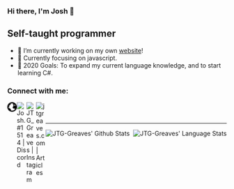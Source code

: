 ### Hi there, I'm Josh 👋

## Self-taught programmer 
- 🔭 I’m currently working on my own [website][website]!
- 🌱 Currently focusing on javascript.
- 🥅 2020 Goals: To expand my current language knowledge, and to start learning C#.

### Connect with me:

[<img align="left" alt="jtgreaves.com" width="22px" src="https://raw.githubusercontent.com/iconic/open-iconic/master/svg/globe.svg" />][website]
[<img align="left" alt="Josh.#1514 | Discord" width="22px" src="https://cdn.jsdelivr.net/npm/simple-icons@v3/icons/discord.svg" />][discord]
[<img align="left" alt="JTG_Greaves | Instagram" width="22px" src="https://cdn.jsdelivr.net/npm/simple-icons@v3/icons/instagram.svg" />][instagram]
[<img align="left" alt="jtgreaves.com | Articles" width="22px" src="https://img.icons8.com/android/24/000000/pencil.png" />][articles]
<br />
<br />

---

<img align="left" alt="JTG-Greaves' Github Stats" src="https://github-readme-stats.vercel.app/api?username=JTG-Greaves&show_icons=true&hide_border=true&count_private=true" />


<img align="right" alt="JTG-Greaves' Language Stats" src="https://github-readme-stats.vercel.app/api/top-langs/?username=jtg-greaves&layout=compact" />

<!--
Comment from GitHub: 
**jtg-greaves/jtg-greaves** is a ✨ _special_ ✨ repository because its `README.md` (this file) appears on your GitHub profile.

Here are some ideas to get you started:

- 🔭 I’m currently working on ...
- 🌱 I’m currently learning ...
- 👯 I’m looking to collaborate on ...
- 🤔 I’m looking for help with ...
- 💬 Ask me about ...
- 📫 How to reach me: ...
- 😄 Pronouns: ...
- ⚡ Fun fact: ...
-->

[website]: https://jtgreaves.com
[instagram]: https://instagram.jtgreaves.com
[discord]: https://jtgreaves.com/contact
[articles]: https://jtgreaves.com/articles/
<!-- Articles icon credit: https://icons8.com/icon/4299/pencil -->

